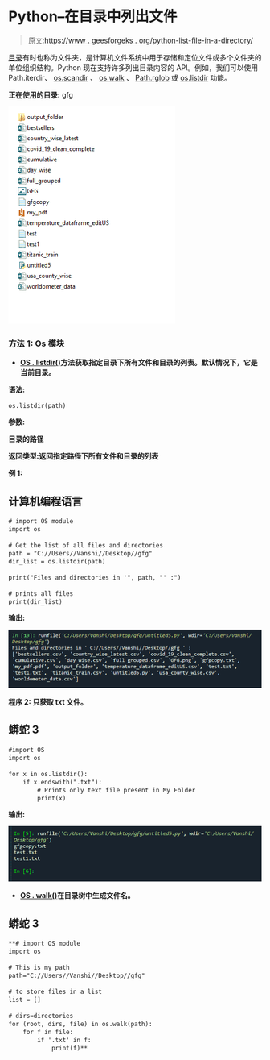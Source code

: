 # Python–在目录中列出文件

> 原文:[https://www . geesforgeks . org/python-list-file-in-a-directory/](https://www.geeksforgeeks.org/python-list-files-in-a-directory/)

[目录](https://www.geeksforgeeks.org/create-a-directory-in-python/)有时也称为文件夹，是计算机文件系统中用于存储和定位文件或多个文件夹的单位组织结构。Python 现在支持许多列出目录内容的 API。例如，我们可以使用 Path.iterdir、 [os.scandir](https://www.geeksforgeeks.org/python-os-scandir-method/) 、 [os.walk](https://www.geeksforgeeks.org/os-walk-python/) 、 [Path.rglob](https://www.geeksforgeeks.org/how-to-use-glob-function-to-find-files-recursively-in-python/) 或 [os.listdir](https://www.geeksforgeeks.org/python-os-listdir-method/) 功能。

**正在使用的目录:** gfg

![](img/d15bbe809ded584684fdc49032fddd84.png)

### **方法 1: Os 模块**

*   **[**OS . listdir()**](https://www.geeksforgeeks.org/python-os-listdir-method/)方法获取指定目录下所有文件和目录的列表。默认情况下，它是当前目录。**

****语法**:**

```
os.listdir(path)
```

****参数**:**

**目录的路径**

****返回类型**:返回指定路径下所有文件和目录的列表**

****例 1:****

## **计算机编程语言**

```
# import OS module
import os

# Get the list of all files and directories
path = "C://Users//Vanshi//Desktop//gfg"
dir_list = os.listdir(path)

print("Files and directories in '", path, "' :")

# prints all files
print(dir_list)
```

****输出:****

**![](img/f3027bf84016a1cc65a20e4a85e8f3d8.png)**

****程序 2:** 只获取 txt 文件。**

## **蟒蛇 3**

```
#import OS
import os

for x in os.listdir():
    if x.endswith(".txt"):
        # Prints only text file present in My Folder
        print(x)
```

****输出:****

**![](img/6dc93184898ad3e1ccb35bcd835f750b.png)**

*   ****[**OS . walk()**](https://www.geeksforgeeks.org/os-walk-python/)在目录树中生成文件名。****

## ****蟒蛇 3****

```
**# import OS module
import os

# This is my path
path="C://Users//Vanshi//Desktop//gfg"

# to store files in a list
list = []

# dirs=directories
for (root, dirs, file) in os.walk(path):
    for f in file:
        if '.txt' in f:
            print(f)**
```